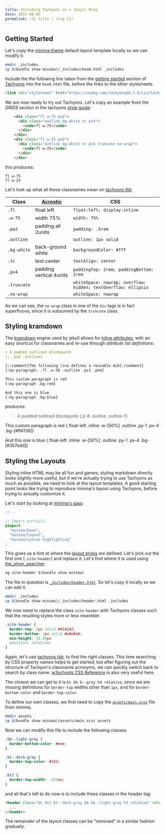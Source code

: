 ```yaml
---
title: Including Tachyons in a Jekyll Blog
date: 2017-08-05
permalink: /{{ title | slug }}/
---
```


[//]: # "markdown-it-attrs does not have comments, so we use this workaround instead"
[//]: # "see https://stackoverflow.com/questions/4823468/comments-in-markdown#comment33676653_20885980"

## Getting Started

Let's copy the [minima theme](https://github.com/jekyll/minima)
default layout template locally so we can modify it.

```sh
mkdir _includes
cp $(bundle show minima)/_includes/head.html _includes
```

Include the the following line taken from the
[getting started](http://tachyons.io/#getting-started) section of
[Tachyons](https://github.com/tachyons-css/tachyons/) into the
`head.html` file, before the links to the other stylesheets.

```html
<link rel="stylesheet" href="https://unpkg.com/tachyons@4.7.0/css/tachyons.min.css"/>
```

We are now ready to try out Tachyons. Let's copy an example from the
*GRIDS* section in the tachyons [style guide](http://tachyons.io/#style):

```html
    <div class="fl w-75 pa2">
      <div class="outline bg-white tc pv4">
        <code>fl w-75</code>
      </div>
    </div>
    <div class="fl w-25 pa2">
      <div class="outline bg-white tc pv4 truncate no-wrap">
        <code>fl w-25</code>
      </div>
    </div>
```

this produces:

<div class="float-left w-[75%] p-2">
  <div class="outline bg-white text-center py-4">
    <code>fl w-75</code>
  </div>
</div>
<div class="float-left w-[25%] p-2">
  <div class="outline bg-white text-center py-4 truncate">
    <code>fl w-25</code>
  </div>
</div>

Let's look up what all these classnames mean on
[tachyons tldr](https://tachyons-tldr.now.sh/#/classes).

| Class       | [Acrostic](https://en.wikipedia.org/wiki/Acrostic)   | CSS                                                            |
|-------------|------------------------------------------------------|----------------------------------------------------------------|
| `.fl`       | float left                                           | `float:left; display:inline`                                   |
| `.w-75`     | width 75%                                            | `width: 75%`                                                   |
| `.pa2`      | padding all 2units                                   | `padding: .5rem`                                               |
| `.outline`  |                                                      | `outline: 1px solid`                                           |
| `.bg-white` | back-ground white                                    | `backgroundColor: #fff`                                        |
| `.tc`       | text center                                          | `textAlign: center`                                            |
| `.pv4`      | padding vertical 4units                              | `paddingTop: 2rem; paddingBottom: 2rem`                        |
| `.truncate` |                                                      | `whiteSpace: nowrap; overflow: hidden; textOverflow: ellipsis` |
| `.no-wrap`  |                                                      | `whiteSpace: nowrap`                                           |

As we can see, the `no-wrap` class in one of the `div` tags is in fact
superfluous, since it is subsumed by the `truncate` class.

## Styling kramdown

The [kramdown](https://kramdown.gettalong.org/) engine used by jekyll allows for [inline attributes](https://kramdown.gettalong.org/quickref.html#block-attributes), with an easy shortcut for classnames and re-use through *attribute list definitions*:

```md
> A padded outlined blockquote
{: .pa4 .outline}

{::comment}The following line defines a reusable ALD{:/comment}
{:my-paragraph: .fl .w-50 .outline .pv1 .ph4}

This custom paragraph is red
{:my-paragraph .bg-red}

And this one is blue
{:my-paragraph .bg-blue}
```

produces:

[//]: # "we are using tailwindcss, so we emulate tachyons classes here"

> A padded outlined blockquote {.p-8 .outline .outline-1}

[//]: # "unfortunately, markdown-it does not support attribute list definitions so we just repeat ourselves here instead..."

This custom paragraph is red
{.float-left .inline .w-[50%] .outline .py-1 .px-4 .bg-[#ff4136]}

And this one is blue
{.float-left .inline .w-[50%] .outline .py-1 .px-4 .bg-[#357edd]}

## Styling the Layouts

Styling inline HTML may be all fun and games; styling markdown directly
looks slightly more useful, but if we're actually trying to use Tachyons
as much as possible, we need to look at the layout templates. A good
starting point looks like trying to reproduce minima's layout using
Tachyons, before trying to actually customize it.

Let's start by looking at
[minima's sass](https://github.com/jekyll/minima/blob/master/_sass/minima.scss):

```scss
//...

// Import partials.
@import
  "minima/base",
  "minima/layout",
  "minima/syntax-highlighting"
;
```

This gives us a hint at where the
[layout styles](https://github.com/jekyll/minima/blob/master/_sass/minima/_layout.scss) are defined. Let's pick out the first one (`.site-header`) and replace it.
Let's find where it is used using [the_silver_searcher](https://github.com/ggreer/the_silver_searcher):

```sh
ag site-header $(bundle show minima)
```

The file in question is
[`_includes/header.html`](https://github.com/jekyll/minima/blob/master/_includes/header.html).
So let's copy it locally so we can edit it.

```sh
mkdir _includes
cp $(bundle show minima)/_includes/header.html _includes
```

We now need to replace the class `site-header` with Tachyons classes
such that the resulting styles more or less resemble:

```css
.site-header {
  border-top: 5px solid #424242;
  border-bottom: 1px solid #e8e8e8;
  min-height: 55.95px
  position: relative;
}
```

Again, let's use [tachyons tldr](https://tachyons-tldr.now.sh/#/classes), to find the right classes.
This time searching by CSS property names helps to get started, but after figuring out the structure of Tachyon's classname acronyms, we can quickly switch back to search by class name.
[w3schools CSS Reference](https://www.w3schools.com/cssref/) is also very useful here.

The closest we can get to it is `bt bb b--gray h4 relative`, since we are missing definitions for `border-top` widths other than `1px`, and for `border-bottom-color` and `border-top-color`.

To define our own classes, we first need to copy the [`assets/main.scss`](https://github.com/jekyll/minima/blob/master/assets/main.scss)
file from minima.

```sh
mkdir assets
cp $(bundle show minima)/assets/main.scss assets
```

Now we can modify this file to include the following classes:

```css
.bb--light-gray {
  border-bottom-color: #eee;
}

.bt--dark-gray {
  border-top-color: #333;
}

.bt1 {
  border-top-width: .25rem;
}
```

and all that's left to do now is to include these classes in the header tag:

```html
<header class="bt bt1 bt--dark-gray bb bb--light-gray h3 relative" role="banner">
  ...
</header>
```

The remainder of the layout classes can be "removed" in a similar
fashion gradually.
